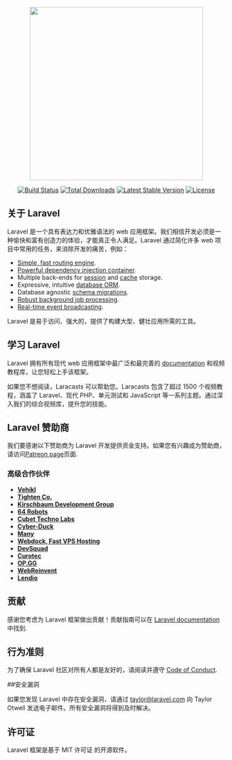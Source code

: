 <p align="center"><a href="https://laravel.com" target="_blank"><img src="https://raw.githubusercontent.com/laravel/art/master/logo-lockup/5%20SVG/2%20CMYK/1%20Full%20Color/laravel-logolockup-cmyk-red.svg" width="400"></a></p>

<p align="center">
<a href="https://travis-ci.org/laravel/framework"><img src="https://travis-ci.org/laravel/framework.svg" alt="Build Status"></a>
<a href="https://packagist.org/packages/laravel/framework"><img src="https://img.shields.io/packagist/dt/laravel/framework" alt="Total Downloads"></a>
<a href="https://packagist.org/packages/laravel/framework"><img src="https://img.shields.io/packagist/v/laravel/framework" alt="Latest Stable Version"></a>
<a href="https://packagist.org/packages/laravel/framework"><img src="https://img.shields.io/packagist/l/laravel/framework" alt="License"></a>
</p>

## 关于 Laravel

Laravel 是一个具有表达力和优雅语法的 web 应用框架。我们相信开发必须是一种愉快和富有创造力的体验，才能真正令人满足。Laravel 通过简化许多 web 项目中常用的任务，来消除开发的痛苦，例如：

- [Simple, fast routing engine](https://laravel.com/docs/routing).
- [Powerful dependency injection container](https://laravel.com/docs/container).
- Multiple back-ends for [session](https://laravel.com/docs/session) and [cache](https://laravel.com/docs/cache) storage.
- Expressive, intuitive [database ORM](https://laravel.com/docs/eloquent).
- Database agnostic [schema migrations](https://laravel.com/docs/migrations).
- [Robust background job processing](https://laravel.com/docs/queues).
- [Real-time event broadcasting](https://laravel.com/docs/broadcasting).

Laravel 是易于访问、强大的，提供了构建大型、健壮应用所需的工具。

## 学习 Laravel

Laravel 拥有所有现代 web 应用框架中最广泛和最完善的 [documentation](https://laravel.com/docs) 和视频教程库，让您轻松上手该框架。

如果您不想阅读，Laracasts 可以帮助您。Laracasts 包含了超过 1500 个视频教程，涵盖了 Laravel、现代 PHP、单元测试和 JavaScript 等一系列主题。通过深入我们的综合视频库，提升您的技能。

## Laravel 赞助商

我们要感谢以下赞助商为 Laravel 开发提供资金支持。如果您有兴趣成为赞助商，请访问[Patreon page](https://patreon.com/taylorotwell)页面.

### 高级合作伙伴

- **[Vehikl](https://vehikl.com/)**
- **[Tighten Co.](https://tighten.co)**
- **[Kirschbaum Development Group](https://kirschbaumdevelopment.com)**
- **[64 Robots](https://64robots.com)**
- **[Cubet Techno Labs](https://cubettech.com)**
- **[Cyber-Duck](https://cyber-duck.co.uk)**
- **[Many](https://www.many.co.uk)**
- **[Webdock, Fast VPS Hosting](https://www.webdock.io/en)**
- **[DevSquad](https://devsquad.com)**
- **[Curotec](https://www.curotec.com/services/technologies/laravel/)**
- **[OP.GG](https://op.gg)**
- **[WebReinvent](https://webreinvent.com/?utm_source=laravel&utm_medium=github&utm_campaign=patreon-sponsors)**
- **[Lendio](https://lendio.com)**

## 贡献

感谢您考虑为 Laravel 框架做出贡献！贡献指南可以在 [Laravel documentation](https://laravel.com/docs/contributions)中找到.

## 行为准则

为了确保 Laravel 社区对所有人都是友好的，请阅读并遵守 [Code of Conduct](https://laravel.com/docs/contributions#code-of-conduct).

##安全漏洞

如果您发现 Laravel 中存在安全漏洞，请通过 taylor@laravel.com 向 Taylor Otwell 发送电子邮件。所有安全漏洞将得到及时解决。

## 许可证

Laravel 框架是基于 MIT 许可证 的开源软件。
